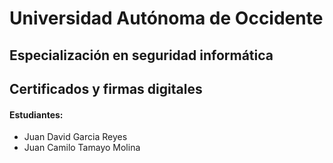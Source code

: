 # Universidad Autónoma de Occidente
## Especialización en seguridad informática
## Certificados y firmas digitales

#### Estudiantes:
* Juan David Garcia Reyes
* Juan Camilo Tamayo Molina